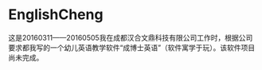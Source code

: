 # EnglishCheng
这是20160311——20160505我在成都汉合文鼎科技有限公司工作时，根据公司要求都我写的一个幼儿英语教学软件“成博士英语”（软件寓学于玩）。该软件项目尚未完成。
